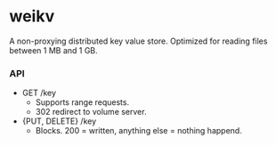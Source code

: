 # weikv

A non-proxying distributed key value store. Optimized for reading files between 1 MB and 1 GB.


### API
- GET /key
  * Supports range requests.
  * 302 redirect to volume server.
- {PUT, DELETE} /key
  * Blocks. 200 = written, anything else = nothing happend.

